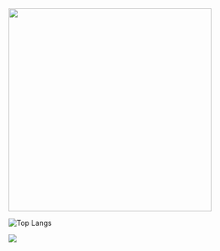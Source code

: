 <img align="center" width="400" src="https://github-readme-stats.vercel.app/api?username=hypertseng&theme=transparent&include_all_commits=true&show_icons=true&hide_border=true" />

![Top Langs](https://github-readme-stats.vercel.app/api/top-langs/?username=hypertseng)

<img align="center" src="https://github-readme-stats.vercel.app/api/wakatime?username=hypertseng&theme=transparent&hide_border=true&layout=compact&langs_count=22" />
<!--
**hypertseng/hypertseng** is a ✨ _special_ ✨ repository because its `README.md` (this file) appears on your GitHub profile.

Here are some ideas to get you started:

- 🔭 I’m currently working on ...
- 🌱 I’m currently learning ...
- 👯 I’m looking to collaborate on ...
- 🤔 I’m looking for help with ...
- 💬 Ask me about ...
- 📫 How to reach me: ...
- 😄 Pronouns: ...
- ⚡ Fun fact: ...
-->
